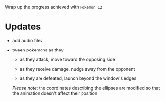 Wrap up the progress achieved with `Pokemon 12`

# Updates

- add audio files

- tween pokemons as they

  - as they attack, move toward the opposing side

  - as they receive damage, nudge away from the opponent

  - as they are defeated, launch beyond the window's edges

  _Please note_: the coordinates describing the ellipses are modified so that the animation doesn't affect their position

